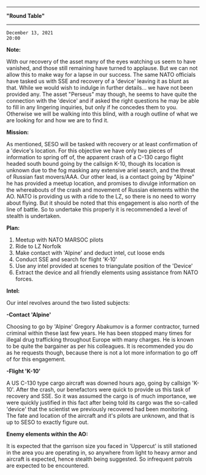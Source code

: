 
---

__"Round Table"__

---

```
December 13, 2021
20:00
```

__Note:__

With our recovery of the asset many of the eyes watching us seem to have vanished, and those still remaining have turned to applause. But we can not allow this to make way for a lapse in our success. The same NATO officials have tasked us with SSE and recovery of a 'device' leaving it as blunt as that. While we would wish to indulge in further details... we have not been provided any. The asset "Perseus" may though, he seems to have quite the connection with the 'device' and if asked the right questions he may be able to fill in any lingering inquiries, but only if he concedes them to you. Otherwise we will be walking into this blind, with a rough outline of what we are looking for and how we are to find it. 

__Mission:__

As mentioned, SESO will be tasked with recovery or at least confirmation of a 'device's location. For this objective we have only two pieces of information to spring off of, the apparent crash of a C-130  cargo flight headed south bound going by the callsign K-10, though its location is unknown due to the fog masking any extensive ariel search, and the threat of Russian fast movers/AAA. Our other lead, is a contact going by "Alpine" he has provided a meetup  location, and promises to divulge information on the whereabouts of the crash and movement of Russian elements within the AO. NATO is providing us with a ride to the LZ, so there is no need to worry about flying. But it should be noted that this engagement is also north of the line of battle. So to undertake this properly it is recommended a level of stealth is undertaken.

__Plan:__
1. Meetup with NATO MARSOC pilots
2. Ride to LZ Norfolk
3. Make contact with 'Alpine' and deduct intel, cut loose ends
4. Conduct SSE and search for flight 'K-10'
5. Use any intel provided at scenes to triangulate position of the 'Device'
6. Extract the device and all friendly elements using assistance from NATO forces.

__Intel:__

Our intel revolves around the two listed subjects:

**-Contact 'Alpine'**

Choosing to go by 'Alpine' Gregory Abakumov is a former contractor, turned criminal within these last few years. He has been stopped many times for illegal drug trafficking throughout Europe with many charges. He is known to be  quite the bargainer as per his colleagues. It is recommended you do as he requests though, because there is not a lot more information to go off of for this engagement.

**-Flight 'K-10'**

A US C-130 type cargo aircraft was downed hours ago, going by callsign 'K-10'. After the crash, our benefactors were quick to provide us this task of recovery and SSE. So it was assumed the cargo is of much importance, we were quickly justified in this fact after being told its cargo was the so-called 'device' that the scientist we previously recovered had been monitoring. The fate and location of the aircraft and it's pilots are unknown, and that is up to SESO to exactly figure out. 

__Enemy elements within the AO:__

It is expected that the garrison size you faced in 'Uppercut' is still stationed in the area you are operating in, so anywhere from light to heavy armor and aircraft is expected, hence stealth being suggested. So infrequent patrols are expected to be encountered. 
